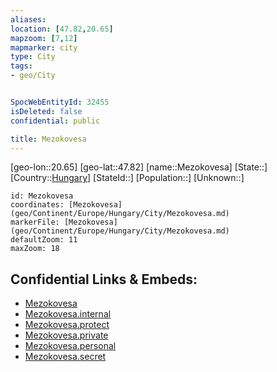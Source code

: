 ```yaml
---
aliases: 
location: [47.82,20.65]
mapzoom: [7,12] 
mapmarker: city 
type: City
tags:
- geo/City


SpocWebEntityId: 32455
isDeleted: false
confidential: public

title: Mezokovesa
---
```

[geo-lon::20.65]
[geo-lat::47.82]
[name::Mezokovesa]
[State::]
[Country::[Hungary](geo/Continent/Europe/Hungary.md)]
[StateId::]
[Population::]
[Unknown::]


```leaflet
id: Mezokovesa
coordinates: [Mezokovesa](geo/Continent/Europe/Hungary/City/Mezokovesa.md)
markerFile: [Mezokovesa](geo/Continent/Europe/Hungary/City/Mezokovesa.md)
defaultZoom: 11 
maxZoom: 18
```


## Confidential Links & Embeds: 
- [Mezokovesa](../../../../../../_public/geo/Continent/Europe/Hungary/City/Mezokovesa.md) 
- [Mezokovesa.internal](../../../../../../_internal/geo/Continent/Europe/Hungary/City/Mezokovesa.internal.md) 
- [Mezokovesa.protect](../../../../../../_protect/geo/Continent/Europe/Hungary/City/Mezokovesa.protect.md) 
- [Mezokovesa.private](../../../../../../_private/geo/Continent/Europe/Hungary/City/Mezokovesa.private.md) 
- [Mezokovesa.personal](../../../../../../_personal/geo/Continent/Europe/Hungary/City/Mezokovesa.personal.md) 
- [Mezokovesa.secret](../../../../../../_secret/geo/Continent/Europe/Hungary/City/Mezokovesa.secret.md) 
